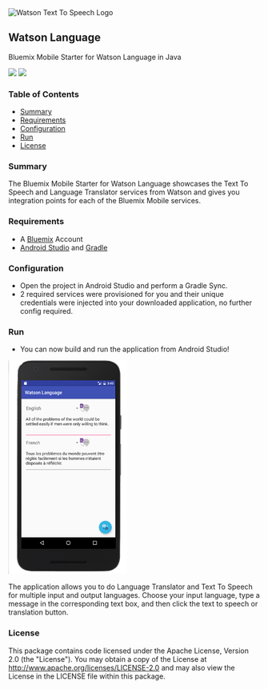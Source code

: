 <img src="https://bluemixassets.eu-gb.mybluemix.net/api/Products/image/logos/watson-text-to-speech.svg?key=[starter-watson-language]&event=readme-image-view" alt="Watson Text To Speech Logo" width="200px"/>

## Watson Language
Bluemix Mobile Starter for Watson Language in Java

[![](https://img.shields.io/badge/bluemix-powered-blue.svg)](https://bluemix.net)
[![](https://img.shields.io/badge/platform-android-lightgrey.svg?style=flat)](https://developer.android.com/index.html)

### Table of Contents
* [Summary](#summary)
* [Requirements](#requirements)
* [Configuration](#configuration)
* [Run](#run)
* [License](#license)

### Summary
The Bluemix Mobile Starter for Watson Language showcases the Text To Speech and Language Translator services from Watson and gives you integration points for each of the Bluemix Mobile services.

### Requirements
* A [Bluemix](http://bluemix.net) Account
* [Android Studio](https://developer.android.com/studio/index.html) and [Gradle](https://gradle.org/gradle-download/)

### Configuration
* Open the project in Android Studio and perform a Gradle Sync.
* 2 required services were provisioned for you and their unique credentials were injected into your downloaded application, no further config required.

### Run
* You can now build and run the application from Android Studio!

![En-fr Translation](README_Images/watsonlanguageandroid.png)

The application allows you to do Language Translator and Text To Speech for multiple input and output languages. Choose your input language, type a message in the corresponding text box, and then click the text to speech or translation button.

### License 
This package contains code licensed under the Apache License, Version 2.0 (the "License"). You may obtain a copy of the License at http://www.apache.org/licenses/LICENSE-2.0 and may also view the License in the LICENSE file within this package.
